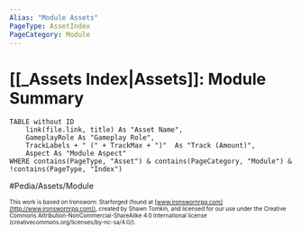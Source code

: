 ```yaml
---
Alias: "Module Assets"
PageType: AssetIndex
PageCategory: Module
---
```

# [[_Assets Index|Assets]]: Module Summary
```dataview
TABLE without ID
	link(file.link, title) As "Asset Name",
	GameplayRole As "Gameplay Role",
	TrackLabels + " (" + TrackMax + ")"  As "Track (Amount)",
	Aspect As "Module Aspect"
WHERE contains(PageType, "Asset") & contains(PageCategory, "Module") & !contains(PageType, "Index")
```

#Pedia/Assets/Module 

<font size=-2>This work is based on Ironsworn: Starforged (found at [www.ironswornrpg.com](http://www.ironswornrpg.com)), created by Shawn Tomkin, and licensed for our use under the Creative Commons Attribution-NonCommercial-ShareAlike 4.0 International license  (creativecommons.org/licenses/by-nc-sa/4.0/).</font>